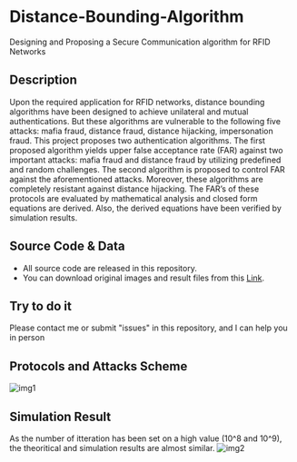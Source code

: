 # Distance-Bounding-Algorithm
Designing and Proposing a Secure Communication algorithm for RFID Networks
## Description
Upon the required application for RFID networks, distance bounding algorithms have been designed to achieve unilateral and mutual authentications. But these algorithms are vulnerable to the following five attacks:  mafia fraud, distance fraud, distance hijacking, impersonation fraud. This project proposes two authentication algorithms. The first proposed algorithm yields upper false acceptance rate (FAR) against two important attacks:  mafia fraud and distance fraud by utilizing predefined and random challenges. The second algorithm is proposed to control FAR against the aforementioned attacks. Moreover, these algorithms are completely resistant against distance hijacking. The FAR’s of these protocols are evaluated by mathematical analysis and closed form equations are derived. Also, the derived equations have been verified by simulation results.
## Source Code & Data
* All source code are released in this repository.
* You can download original images and result files from this [Link](https://github.com/omidshafiei/Distance-Bounding-Protocol/tree/main/matlab%20code).
## Try to do it
Please contact me or submit "issues" in this repository, and I can help you in person
## Protocols and Attacks Scheme
![img1](https://user-images.githubusercontent.com/74077380/99883313-f6c91d00-2c3b-11eb-88e0-77f2fe222d9b.png)
## Simulation Result
As the number of itteration has been set on a high value (10^8 and 10^9), the theoritical and simulation results are almost similar.
![img2](https://user-images.githubusercontent.com/74077380/99883653-1c572600-2c3e-11eb-81aa-140f6388a42e.png)
